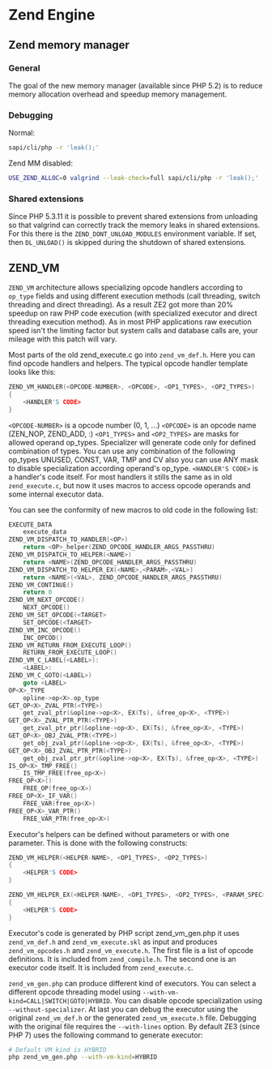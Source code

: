 # Zend Engine

## Zend memory manager

### General

The goal of the new memory manager (available since PHP 5.2) is to reduce memory
allocation overhead and speedup memory management.

### Debugging

Normal:

```bash
sapi/cli/php -r 'leak();'
```

Zend MM disabled:

```bash
USE_ZEND_ALLOC=0 valgrind --leak-check=full sapi/cli/php -r 'leak();'
```

### Shared extensions

Since PHP 5.3.11 it is possible to prevent shared extensions from unloading so
that valgrind can correctly track the memory leaks in shared extensions. For
this there is the `ZEND_DONT_UNLOAD_MODULES` environment variable. If set, then
`DL_UNLOAD()` is skipped during the shutdown of shared extensions.

## ZEND_VM

`ZEND_VM` architecture allows specializing opcode handlers according to
`op_type` fields and using different execution methods (call threading, switch
threading and direct threading). As a result ZE2 got more than 20% speedup on
raw PHP code execution (with specialized executor and direct threading execution
method). As in most PHP applications raw execution speed isn't the limiting
factor but system calls and database calls are, your mileage with this patch
will vary.

Most parts of the old zend_execute.c go into `zend_vm_def.h`. Here you can find
opcode handlers and helpers. The typical opcode handler template looks like
this:

```c
ZEND_VM_HANDLER(<OPCODE-NUMBER>, <OPCODE>, <OP1_TYPES>, <OP2_TYPES>)
{
    <HANDLER'S CODE>
}
```

`<OPCODE-NUMBER>` is a opcode number (0, 1, ...)
`<OPCODE>` is an opcode name (ZEN_NOP, ZEND_ADD, :)
`<OP1_TYPES>` and `<OP2_TYPES>` are masks for allowed operand op_types.
Specializer will generate code only for defined combination of types. You can
use any combination of the following op_types UNUSED, CONST, VAR, TMP and CV
also you can use ANY mask to disable specialization according operand's op_type.
`<HANDLER'S CODE>` is a handler's code itself. For most handlers it stills the
same as in old `zend_execute.c`, but now it uses macros to access opcode
operands and some internal executor data.

You can see the conformity of new macros to old code in the following list:

```c
EXECUTE_DATA
    execute_data
ZEND_VM_DISPATCH_TO_HANDLER(<OP>)
    return <OP>_helper(ZEND_OPCODE_HANDLER_ARGS_PASSTHRU)
ZEND_VM_DISPATCH_TO_HELPER(<NAME>)
    return <NAME>(ZEND_OPCODE_HANDLER_ARGS_PASSTHRU)
ZEND_VM_DISPATCH_TO_HELPER_EX(<NAME>,<PARAM>,<VAL>)
    return <NAME>(<VAL>, ZEND_OPCODE_HANDLER_ARGS_PASSTHRU)
ZEND_VM_CONTINUE()
    return 0
ZEND_VM_NEXT_OPCODE()
    NEXT_OPCODE()
ZEND_VM_SET_OPCODE(<TARGET>
    SET_OPCODE(<TARGET>
ZEND_VM_INC_OPCODE()
    INC_OPCOD()
ZEND_VM_RETURN_FROM_EXECUTE_LOOP()
    RETURN_FROM_EXECUTE_LOOP()
ZEND_VM_C_LABEL(<LABEL>):
    <LABEL>:
ZEND_VM_C_GOTO(<LABEL>)
    goto <LABEL>
OP<X>_TYPE
    opline->op<X>.op_type
GET_OP<X>_ZVAL_PTR(<TYPE>)
    get_zval_ptr(&opline->op<X>, EX(Ts), &free_op<X>, <TYPE>)
GET_OP<X>_ZVAL_PTR_PTR(<TYPE>)
    get_zval_ptr_ptr(&opline->op<X>, EX(Ts), &free_op<X>, <TYPE>)
GET_OP<X>_OBJ_ZVAL_PTR(<TYPE>)
    get_obj_zval_ptr(&opline->op<X>, EX(Ts), &free_op<X>, <TYPE>)
GET_OP<X>_OBJ_ZVAL_PTR_PTR(<TYPE>)
    get_obj_zval_ptr_ptr(&opline->op<X>, EX(Ts), &free_op<X>, <TYPE>)
IS_OP<X>_TMP_FREE()
    IS_TMP_FREE(free_op<X>)
FREE_OP<X>()
    FREE_OP(free_op<X>)
FREE_OP<X>_IF_VAR()
    FREE_VAR(free_op<X>)
FREE_OP<X>_VAR_PTR()
    FREE_VAR_PTR(free_op<X>)
```

Executor's helpers can be defined without parameters or with one parameter. This
is done with the following constructs:

```c
ZEND_VM_HELPER(<HELPER-NAME>, <OP1_TYPES>, <OP2_TYPES>)
{
    <HELPER'S CODE>
}

ZEND_VM_HELPER_EX(<HELPER-NAME>, <OP1_TYPES>, <OP2_TYPES>, <PARAM_SPEC>)
{
    <HELPER'S CODE>
}
```

Executor's code is generated by PHP script zend_vm_gen.php it uses
`zend_vm_def.h` and `zend_vm_execute.skl` as input and produces
`zend_vm_opcodes.h` and `zend_vm_execute.h`. The first file is a list of opcode
definitions. It is included from `zend_compile.h`. The second one is an executor
code itself. It is included from `zend_execute.c`.

`zend_vm_gen.php` can produce different kind of executors. You can select a
different opcode threading model using `--with-vm-kind=CALL|SWITCH|GOTO|HYBRID`.
You can disable opcode specialization using `--without-specializer`.
At last you can debug the executor using the original `zend_vm_def.h` or the generated
`zend_vm_execute.h` file. Debugging with the original file requires the `--with-lines` option.
By default ZE3 (since PHP 7) uses the following command to generate executor:

```bash
# Default VM kind is HYBRID
php zend_vm_gen.php --with-vm-kind=HYBRID
```
